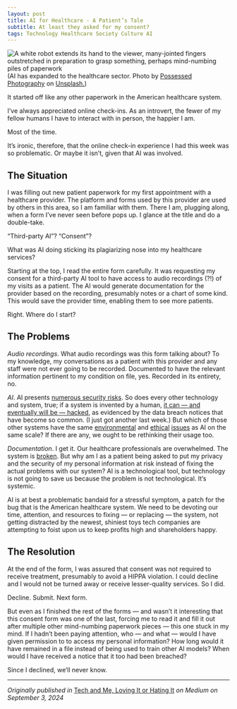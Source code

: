 ```yaml
---
layout: post
title: AI for Healthcare - A Patient’s Tale
subtitle: At least they asked for my consent?
tags: Technology Healthcare Society Culture AI
---
```

<div>
  <img class="mx-auto w-1/2" src="https://samanthaliskcarson.com/assets/img/white_robot_outstretched_hand.jpg" alt="A white robot extends its hand to the viewer, many-jointed fingers outstretched in preparation to grasp something, perhaps mind-numbing piles of paperwork">
    <figcaption class="text-center">
      (AI has expanded to the healthcare sector. Photo by <a href="https://unsplash.com/@possessedphotography?utm_content=creditCopyText&utm_medium=referral&utm_source=unsplash">Possessed Photography</a> on <a href="https://unsplash.com/photos/closeup-photo-of-white-robot-arm-jIBMSMs4_kA?utm_content=creditCopyText&utm_medium=referral&utm_source=unsplash">Unsplash.</a>)
    </figcaption>
</div>

It started off like any other paperwork in the American healthcare system.

I’ve always appreciated online check-ins. As an introvert, the fewer of my fellow humans I have to interact with in person, the happier I am.

Most of the time.

It’s ironic, therefore, that the online check-in experience I had this week was so problematic. Or maybe it isn’t, given that AI was involved.

## The Situation

I was filling out new patient paperwork for my first appointment with a healthcare provider. The platform and forms used by this provider are used by others in this area, so I am familiar with them. There I am, plugging along, when a form I’ve never seen before pops up. I glance at the title and do a double-take.

“Third-party AI”? “Consent”?

What was AI doing sticking its plagiarizing nose into my healthcare services?

Starting at the top, I read the entire form carefully. It was requesting my consent for a third-party AI tool to have access to audio recordings (?!) of my visits as a patient. The AI would generate documentation for the provider based on the recording, presumably notes or a chart of some kind. This would save the provider time, enabling them to see more patients.

Right. Where do I start?

## The Problems

_Audio recordings_. What audio recordings was this form talking about? To my knowledge, my conversations as a patient with this provider and any staff were not ever going to be recorded. Documented to have the relevant information pertinent to my condition on file, yes. Recorded in its entirety, no.

_AI_. AI presents [numerous security risks](https://www.ncsc.gov.uk/guidance/ai-and-cyber-security-what-you-need-to-know). So does every other technology and system, true; if a system is invented by a human, [it can — and eventually will be — hacked](https://slate.com/technology/2023/02/hackers-mind-everything-is-hackable.html), as evidenced by the data breach notices that have become so common. (I just got another last week.) But which of those other systems have the same [environmental](https://medium.com/the-quantastic-journal/a-former-tech-worker-questions-the-costs-of-ai-part-1-ffb259fdf49a) and [ethical](https://www.ncbi.nlm.nih.gov/pmc/articles/PMC8826344/) [issues](https://www.coe.int/en/web/bioethics/common-ethical-challenges-in-ai#{%22123745781%22:[]}) as AI on the same scale? If there are any, we ought to be rethinking their usage too.

_Documentation_. I get it. Our healthcare professionals are overwhelmed. The system is [broken](https://www.health.harvard.edu/blog/is-our-healthcare-system-broken-202107132542). But why am I as a patient being asked to put my privacy and the security of my personal information at risk instead of fixing the actual problems with our system? AI is a technological tool, but technology is not going to save us because the problem is not technological. It’s systemic.

AI is at best a problematic bandaid for a stressful symptom, a patch for the bug that is the American healthcare system. We need to be devoting our time, attention, and resources to fixing — or replacing — the system, not getting distracted by the newest, shiniest toys tech companies are attempting to foist upon us to keep profits high and shareholders happy.

## The Resolution

At the end of the form, I was assured that consent was not required to receive treatment, presumably to avoid a HIPPA violation. I could decline and I would not be turned away or receive lesser-quality services. So I did.

Decline. Submit. Next form.

But even as I finished the rest of the forms — and wasn’t it interesting that this consent form was one of the last, forcing me to read it and fill it out after multiple other mind-numbing paperwork pieces — this one stuck in my mind. If I hadn’t been paying attention, who — and what — would I have given permission to to access my personal information? How long would it have remained in a file instead of being used to train other AI models? When would I have received a notice that it too had been breached?

Since I declined, we’ll never know.

***

*Originally published in* [Tech and Me, Loving It or Hating It]([https://medium.com/the-quantastic-journal/a-former-tech-worker-questions-the-costs-of-ai-part-1-ffb259fdf49a](https://medium.com/tech-and-me/ai-for-healthcare-a-patients-tale-00b3518bdbaa)) *on Medium on September 3, 2024*
